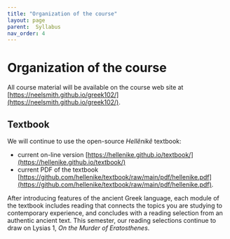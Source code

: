 ```yaml
---
title: "Organization of the course"
layout: page
parent:  Syllabus
nav_order: 4
---
```


# Organization of the course



All course material will be available on the course web site at [https://neelsmith.github.io/greek102/](https://neelsmith.github.io/greek102/).  



## Textbook

We will continue to use the open-source *Hellênikê* textbook:

- current on-line version [https://hellenike.github.io/textbook/](https://hellenike.github.io/textbook/)
-  current PDF of the textbook [https://github.com/hellenike/textbook/raw/main/pdf/hellenike.pdf](https://github.com/hellenike/textbook/raw/main/pdf/hellenike.pdf).


After introducing features of the ancient Greek language, each module of the textbook includes reading that connects the topics you are studying to contemporary experience, and concludes with a reading selection from an authentic ancient text.  This semester, our reading selections continue to draw on Lysias 1, *On the Murder of Eratosthenes*.
 

